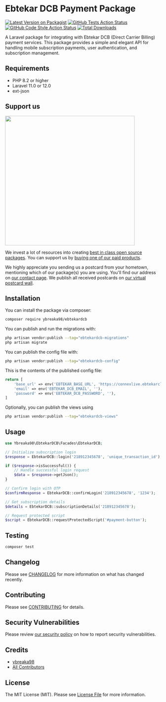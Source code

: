 # Ebtekar DCB Payment Package

[![Latest Version on Packagist](https://img.shields.io/packagist/v/ybreaka98/ebtekardcb.svg?style=flat-square)](https://packagist.org/packages/ybreaka98/ebtekardcb)
[![GitHub Tests Action Status](https://img.shields.io/github/actions/workflow/status/ybreaka98/ebtekardcb/run-tests.yml?branch=main&label=tests&style=flat-square)](https://github.com/ybreaka98/ebtekardcb/actions?query=workflow%3Arun-tests+branch%3Amain)
[![GitHub Code Style Action Status](https://img.shields.io/github/actions/workflow/status/ybreaka98/ebtekardcb/fix-php-code-style-issues.yml?branch=main&label=code%20style&style=flat-square)](https://github.com/ybreaka98/ebtekardcb/actions?query=workflow%3A"Fix+PHP+code+style+issues"+branch%3Amain)
[![Total Downloads](https://img.shields.io/packagist/dt/ybreaka98/ebtekardcb.svg?style=flat-square)](https://packagist.org/packages/ybreaka98/ebtekardcb)

A Laravel package for integrating with Ebtekar DCB (Direct Carrier Billing) payment services. This package provides a simple and elegant API for handling mobile subscription payments, user authentication, and subscription management.

## Requirements

- PHP 8.2 or higher
- Laravel 11.0 or 12.0
- ext-json

## Support us

[<img src="https://github-ads.s3.eu-central-1.amazonaws.com/EbtekarDCB.jpg?t=1" width="419px" />](https://spatie.be/github-ad-click/EbtekarDCB)

We invest a lot of resources into creating [best in class open source packages](https://spatie.be/open-source). You can support us by [buying one of our paid products](https://spatie.be/open-source/support-us).

We highly appreciate you sending us a postcard from your hometown, mentioning which of our package(s) you are using. You'll find our address on [our contact page](https://spatie.be/about-us). We publish all received postcards on [our virtual postcard wall](https://spatie.be/open-source/postcards).

## Installation

You can install the package via composer:

```bash
composer require ybreaka98/ebtekardcb
```

You can publish and run the migrations with:

```bash
php artisan vendor:publish --tag="ebtekardcb-migrations"
php artisan migrate
```

You can publish the config file with:

```bash
php artisan vendor:publish --tag="ebtekardcb-config"
```

This is the contents of the published config file:

```php
return [
    'base_url' => env('EBTEKAR_BASE_URL', 'https://connexlive.ebtekarcloud.com/external-api/'),
    'email' => env('EBTEKAR_DCB_EMAIL', ''),
    'password' => env('EBTEKAR_DCB_PASSWORD', ''),
]
```

Optionally, you can publish the views using

```bash
php artisan vendor:publish --tag="ebtekardcb-views"
```

## Usage

```php
use Ybreaka98\EbtekarDCB\Facades\EbtekarDCB;

// Initialize subscription login
$response = EbtekarDCB::login('218912345678', 'unique_transaction_id');

if ($response->isSuccessful()) {
    // Handle successful login request
    $data = $response->getJson();
}

// Confirm login with OTP
$confirmResponse = EbtekarDCB::confirmLogin('218912345678', '1234');

// Get subscription details
$details = EbtekarDCB::subscriptionDetails('218912345678');

// Request protected script
$script = EbtekarDCB::requestProtectedScript('#payment-button');
```

## Testing

```bash
composer test
```

## Changelog

Please see [CHANGELOG](CHANGELOG.md) for more information on what has changed recently.

## Contributing

Please see [CONTRIBUTING](CONTRIBUTING.md) for details.

## Security Vulnerabilities

Please review [our security policy](../../security/policy) on how to report security vulnerabilities.

## Credits

- [ybreaka98](https://github.com/ybreaka98)
- [All Contributors](../../contributors)

## License

The MIT License (MIT). Please see [License File](LICENSE.md) for more information.
